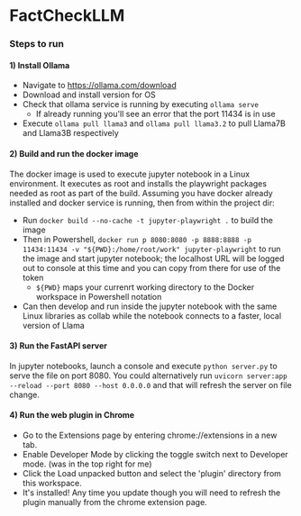 # FactCheckLLM

### Steps to run 

#### 1) Install Ollama
* Navigate to https://ollama.com/download
* Download and install version for OS
* Check that ollama service is running by executing `ollama serve`
    * If already running you'll see an error that the port 11434 is in use
* Execute `ollama pull llama3` and `ollama pull llama3.2` to pull Llama7B and Llama3B respectively

#### 2) Build and run the docker image
The docker image is used to execute jupyter notebook in a Linux environment. It executes as root and installs the playwright packages needed as root as part of the build. Assuming you have docker already installed and docker service is running, then from within the project dir:
* Run `docker build --no-cache -t jupyter-playwright .` to build the image
* Then in Powershell, `docker run p 8080:8080 -p 8888:8888 -p 11434:11434 -v "${PWD}:/home/root/work" jupyter-playwright` to run the image and start jupyter notebook; the localhost URL will be logged out to console at this time and you can copy from there for use of the token
    * `${PWD}` maps your currenrt working directory to the Docker workspace in Powershell notation
* Can then develop and run inside the jupyter notebook with the same Linux libraries as collab while the notebook connects to a faster, local version of Llama

#### 3) Run the FastAPI server
In jupyter notebooks, launch a console and execute `python server.py` to serve the file on port 8080. You could alternatively run `uvicorn server:app --reload --port 8080 --host 0.0.0.0` and that will refresh the server on file change.

#### 4) Run the web plugin in Chrome
* Go to the Extensions page by entering chrome://extensions in a new tab. 
* Enable Developer Mode by clicking the toggle switch next to Developer mode. (was in the top right for me)
* Click the Load unpacked button and select the 'plugin' directory from this workspace.
* It's installed! Any time you update though you will need to refresh the plugin manually from the chrome extension page.